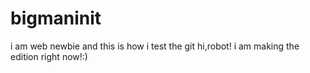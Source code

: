 # bigmaninit
i am web newbie and this is how i test the git
hi,robot! i am making the edition right now!:)
